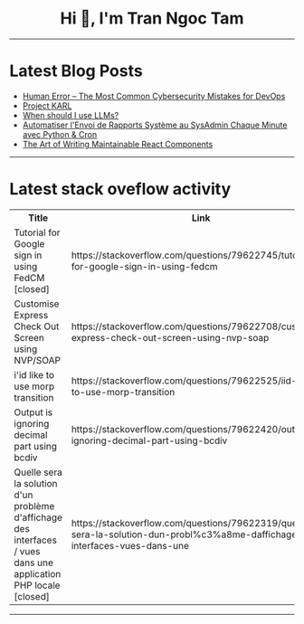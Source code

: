 <h1 align="center">Hi 👋, I'm Tran Ngoc Tam</h1>

---

# Latest Blog Posts 
<!-- BLOG-POST-LIST:START -->
- [Human Error – The Most Common Cybersecurity Mistakes for DevOps](https://dev.to/gitprotect/human-error-the-most-common-cybersecurity-mistakes-for-devops-216i)
- [Project KARL](https://dev.to/theaniketraj/project-karl-24ge)
- [When should I use LLMs?](https://dev.to/filiptrivan/when-should-i-use-llms-1957)
- [Automatiser l&#39;Envoi de Rapports Système au SysAdmin Chaque Minute avec Python &amp; Cron](https://dev.to/ismael_galekwa_67833ec813/automatiser-lenvoi-de-rapports-systeme-au-sysadmin-chaque-minute-avec-python-cron-2kc8)
- [The Art of Writing Maintainable React Components](https://dev.to/shruti_kumbhar/the-art-of-writing-maintainable-react-components-5foj)
<!-- BLOG-POST-LIST:END -->

---

# Latest stack oveflow activity
<table>
  <tr><th>Title</th><th>Link</th></tr>
  <!-- STACKOVERFLOW:START --><tr><td>Tutorial for Google sign in using FedCM [closed]</td><td>https://stackoverflow.com/questions/79622745/tutorial-for-google-sign-in-using-fedcm</td></tr><tr><td>Customise Express Check Out Screen using NVP/SOAP</td><td>https://stackoverflow.com/questions/79622708/customise-express-check-out-screen-using-nvp-soap</td></tr><tr><td>i&#39;id like to use morp transition</td><td>https://stackoverflow.com/questions/79622525/iid-like-to-use-morp-transition</td></tr><tr><td>Output is ignoring decimal part using bcdiv</td><td>https://stackoverflow.com/questions/79622420/output-is-ignoring-decimal-part-using-bcdiv</td></tr><tr><td>Quelle sera la solution d&#39;un problème d&#39;affichage des interfaces / vues dans une application PHP locale [closed]</td><td>https://stackoverflow.com/questions/79622319/quelle-sera-la-solution-dun-probl%c3%a8me-daffichage-des-interfaces-vues-dans-une</td></tr><!-- STACKOVERFLOW:END -->
</table>

---


